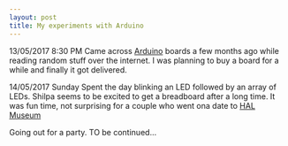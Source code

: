 ```yaml
---
layout: post
title: My experiments with Arduino
---
```

13/05/2017 8:30 PM
Came across [Arduino][Arduino] boards a few months ago while reading random stuff over the internet. I was planning to buy a board for a while and finally it got delivered.

14/05/2017 Sunday
Spent the day blinking an LED followed by an array of LEDs. Shilpa seems to be excited to get a breadboard after a long time. It was fun time, not surprising for a couple who went ona date to [HAL Museum][HAL]  

Going out for a party. TO be continued...   

[Arduino]:https://www.arduino.cc/
[HAL]:http://www.hal-india.com/Heritage%20Centre%20and%20Aerospace%20Museum/M__20

